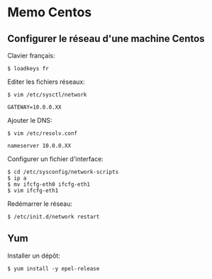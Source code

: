 # Memo Centos

## Configurer le réseau d'une machine Centos

Clavier français:

	$ loadkeys fr

Editer les fichiers réseaux:

	$ vim /etc/sysctl/network

	GATEWAY=10.0.0.XX

Ajouter le DNS:

	$ vim /etc/resolv.conf

	nameserver 10.0.0.XX

Configurer un fichier d'interface:

	$ cd /etc/sysconfig/network-scripts
	$ ip a
	$ mv ifcfg-eth0 ifcfg-eth1
	$ vim ifcfg-eth1

Redémarrer le réseau:

	$ /etc/init.d/network restart

## Yum

Installer un dépôt:

	$ yum install -y epel-release


